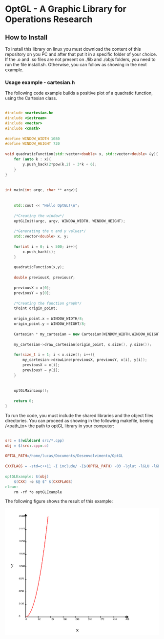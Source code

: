 # OptGL - A Graphic Library for Operations Research


## How to Install

To install this library on linux you must download the content of this repository on you PC and after that
put it in a specific folder of your choice.
If the .o and .so files are not present on ./lib and ./objs folders, you need to run the file install.sh. Otherwise, you can follow as showing in the next example.

### Usage example - cartesian.h

The following code example builds a positive plot of a quadratic function, using the Cartesian class.

``` C++

#include <cartesian.h>
#include <iostream>
#include <vector>
#include <cmath>

#define WINDOW_WIDTH 1080
#define WINDOW_HEIGHT 720

void quadraticFunction(std::vector<double> x, std::vector<double> &y){
    for (auto k : x){
        y.push_back(2*pow(k,2) + 3*k + 6);
    }
}


int main(int argc, char ** argv){


    std::cout << "Hello OptGL!\n";

    /*Creating the window*/
    optGLInit(argc, argv, WINDOW_WIDTH, WINDOW_HEIGHT); 

    /*Generating the x and y values*/
    std::vector<double> x, y;

    for(int i = 0; i < 500; i++){
        x.push_back(i);  
    } 

    quadraticFunction(x,y);

    double previousX, previousY;

    previousX = x[0];
    previousY = y[0];
    
    /*Creating the function graph*/
    tPoint origin_point;

    origin_point.x = WINDOW_WIDTH/8;
    origin_point.y = WINDOW_HEIGHT/8;

    Cartesian * my_cartesian = new Cartesian(WINDOW_WIDTH,WINDOW_HEIGHT, origin_point);

    my_cartesian->draw_cartesian(origin_point, x.size(), y.size());

    for(size_t i = 1; i < x.size(); i++){
        my_cartesian->drawLine(previousX, previousY, x[i], y[i]);
        previousX = x[i];
        previousY = y[i];
    } 


    optGLMainLoop();

    return 0;
}

```

To run the code, you must include the shared libraries and the object files directories. You can proceed as showing in the following makefile, beeing /<path_to> the path to optGL library in your computer:

``` makefile

src = $(wildcard src/*.cpp)
obj = $(src:.cpp=.o)

OPTGL_PATH=/home/lucas/Documents/Desenvolvimento/OptGL

CXXFLAGS = -std=c++11 -I include/ -I$(OPTGL_PATH) -O3 -lglut -lGLU -lGL -loptcartesian -loptgl -L$(OPTGL_PATH)/lib

optGLExample: $(obj)
	$(CXX) -o $@ $^ $(CXXFLAGS)
clean:
	rm -rf *o optGLExample

```

The following figure shows the result of this example:

<img src="./examples/images/quadratic_function_example.png" width="600px" />


